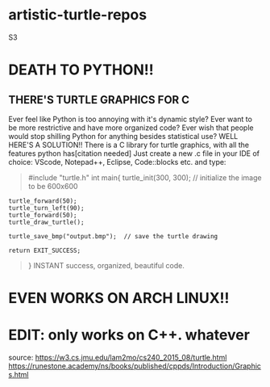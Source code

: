 # artistic-turtle-repos
S3
# DEATH TO PYTHON!!
## THERE'S TURTLE GRAPHICS FOR C
Ever feel like Python is too annoying with it's dynamic style?
Ever want to be more restrictive and have more organized code?
Ever wish that people would stop shilling Python for anything besides statistical use?
WELL HERE'S A SOLUTION!!
There is a C library for turtle graphics, with all the features python has[citation needed]
Just create a new .c file in your IDE of choice: VScode, Notepad++, Eclipse, Code::blocks etc. and type: 
> #include "turtle.h"
> int main{
>  turtle_init(300, 300);          // initialize the image to be 600x600

    turtle_forward(50);
    turtle_turn_left(90);
    turtle_forward(50);
    turtle_draw_turtle();

    turtle_save_bmp("output.bmp");  // save the turtle drawing

    return EXIT_SUCCESS;
>
> }
INSTANT success, organized, beautiful code.
# EVEN WORKS ON ARCH LINUX!!

# EDIT: only works on C++. whatever

source:
https://w3.cs.jmu.edu/lam2mo/cs240_2015_08/turtle.html
https://runestone.academy/ns/books/published/cppds/Introduction/Graphics.html
